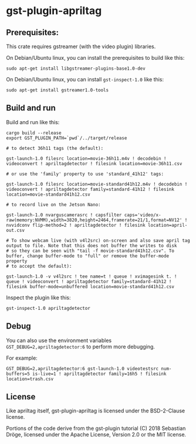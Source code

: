 # gst-plugin-apriltag

## Prerequisites:

This crate requires gstreamer (with the video plugin) libraries.

On Debian/Ubuntu linux, you can install the prerequisites to build like this:

    sudo apt-get install libgstreamer-plugins-base1.0-dev

On Debian/Ubuntu linux, you can install `gst-inspect-1.0` like this:

    sudo apt-get install gstreamer1.0-tools

## Build and run

Build and run like this:

    cargo build --release
    export GST_PLUGIN_PATH=`pwd`/../target/release

    # to detect 36h11 tags (the default):

    gst-launch-1.0 filesrc location=movie-36h11.m4v ! decodebin ! videoconvert ! apriltagdetector ! filesink location=movie-36h11.csv

    # or use the 'family' property to use 'standard_41h12' tags:

    gst-launch-1.0 filesrc location=movie-standard41h12.m4v ! decodebin ! videoconvert ! apriltagdetector family=standard-41h12 ! filesink location=movie-standard41h12.csv

    # to record live on the Jetson Nano:

    gst-launch-1.0 nvarguscamerasrc ! capsfilter caps='video/x-raw(memory:NVMM),width=3820,height=2464,framerate=21/1,format=NV12' ! nvvidconv flip-method=2 ! apriltagdetector ! filesink location=april-out.csv

    # To show webcam live (with v4l2src) on-screen and also save april tag output to file. Note that this does not buffer the writes to disk
    # so they can be seen with "tail -f movie-standard41h12.csv". To buffer, change buffer-mode to "full" or remove the buffer-mode property
    # to accept the default):

    gst-launch-1.0 -v v4l2src ! tee name=t ! queue ! xvimagesink t. ! queue ! videoconvert ! apriltagdetector family=standard-41h12 ! filesink buffer-mode=unbuffered location=movie-standard41h12.csv

Inspect the plugin like this:

    gst-inspect-1.0 apriltagdetector

## Debug

You can also use the environment variables `GST_DEBUG=2,apriltagdetector:6` to
perform more debugging.

For example:

    GST_DEBUG=2,apriltagdetector:6 gst-launch-1.0 videotestsrc num-buffers=5 is-live=1 ! apriltagdetector family=16h5 ! filesink location=trash.csv

## License

Like apriltag itself, gst-plugin-apriltag is licensed under the BSD-2-Clause license.

Portions of the code derive from the gst-plugin tutorial (C) 2018 Sebastian
Dröge, licensed under the Apache License, Version 2.0  or the MIT license.
